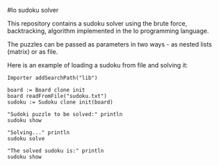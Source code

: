 #Io sudoku solver

This repository contains a sudoku solver using the brute force, backtracking, algorithm implemented in the Io programming language.

The puzzles can be passed as parameters in two ways - as nested lists (matrix) or as file.

Here is an example of loading a sudoku from file and solving it:

    Importer addSearchPath("lib")

    board := Board clone init
    board readFromFile("sudoku.txt")
    sudoku := Sudoku clone init(board)

    "Sudoki puzzle to be solved:" println
    sudoku show 

    "Solving..." println
    sudoku solve

    "The solved sudoku is:" println
    sudoku show
